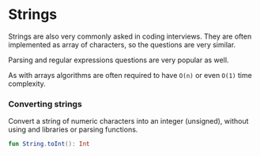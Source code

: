 # Strings

Strings are also very commonly asked in coding interviews. They are often implemented as array of characters, so the questions are very similar.

Parsing and regular expressions questions are very popular as well.

As with arrays algorithms are often required to have `O(n)` or even `O(1)` time complexity.

### Converting strings

Convert a string of numeric characters into an integer (unsigned), without using and libraries or parsing functions.

```kotlin
fun String.toInt(): Int
```

